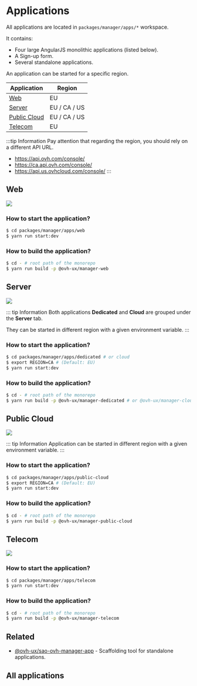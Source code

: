 # Applications

All applications are located in `packages/manager/apps/*` workspace.

It contains:

- Four large AngularJS monolithic applications (listed below).
- A Sign-up form.
- Several standalone applications.

An application can be started for a specific region.

| Application                   | Region       |
| ----------------------------- | ------------ |
| [Web](#web)                   | EU           |
| [Server](#server)             | EU / CA / US |
| [Public Cloud](#public-cloud) | EU / CA / US |
| [Telecom](#telecom)           | EU           |

:::tip Information
Pay attention that regarding the region, you should rely on a different API URL.
- <https://api.ovh.com/console/>
- <https://ca.api.ovh.com/console/>
- <https://api.us.ovhcloud.com/console/>
:::

## Web

![](/assets/img/control-panel-web.jpg)

### How to start the application?

```sh
$ cd packages/manager/apps/web
$ yarn run start:dev
```

### How to build the application?

```sh
$ cd - # root path of the monorepo
$ yarn run build -p @ovh-ux/manager-web
```

## Server

![](/assets/img/control-panel-server.jpg)

::: tip Information
Both applications **Dedicated** and **Cloud** are grouped under the **Server**
tab.

They can be started in different region with a given environment variable.
:::

### How to start the application?

```sh
$ cd packages/manager/apps/dedicated # or cloud
$ export REGION=CA # (Default: EU)
$ yarn run start:dev
```

### How to build the application?

```sh
$ cd - # root path of the monorepo
$ yarn run build -p @ovh-ux/manager-dedicated # or @ovh-ux/manager-cloud
```

## Public Cloud

![](/assets/img/control-panel-public-cloud.jpg)

::: tip Information
Application can be started in different region with a given environment variable.
:::

### How to start the application?

```sh
$ cd packages/manager/apps/public-cloud
$ export REGION=CA # (Default: EU)
$ yarn run start:dev
```

### How to build the application?

```sh
$ cd - # root path of the monorepo
$ yarn run build -p @ovh-ux/manager-public-cloud
```

## Telecom

![](/assets/img/control-panel-telecom.jpg)

### How to start the application?

```sh
$ cd packages/manager/apps/telecom
$ yarn run start:dev
```

### How to build the application?

```sh
$ cd - # root path of the monorepo
$ yarn run build -p @ovh-ux/manager-telecom
```
## Related

- [@ovh-ux/sao-ovh-manager-app](https://github.com/ovh/manager/blob/develop/packages/manager/tools/sao-ovh-manager-app/README.md) - Scaffolding tool for standalone applications.

## All applications

<list-packages type="applications"/>
